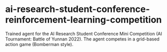 # ai-research-student-conference-reinforcement-learning-competition
 Trained agent for the AI Research Student Conference Mini Competition (AI Tournament: Battle of Yunnan 2022). The agent competes in a grid-based action game (Bomberman style).
